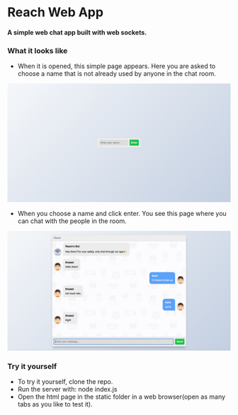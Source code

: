 # Reach Web App

#### A simple web chat app built with web sockets. 

### What it looks like

- When it is opened, this simple page appears. Here you are asked to choose a name that is not already used by anyone in the chat room.

![alt text](https://github.com/asimokby/web-chat-app/blob/master/screenshots/chooseName.png?raw=true)


- When you choose a name and click enter. You see this page where you can chat with the people in the room. 

![alt text](https://github.com/asimokby/web-chat-app/blob/master/screenshots/chatRoom.png?raw=true)


### Try it yourself

- To try it yourself, clone the repo.
- Run the server with: node index.js
- Open the html page in the static folder in a web browser(open as many tabs as you like to test it). 

